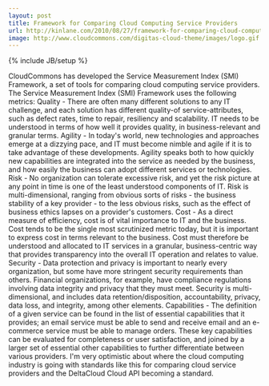 ```yaml
---
layout: post
title: Framework for Comparing Cloud Computing Service Providers
url: http://kinlane.com/2010/08/27/framework-for-comparing-cloud-computing-service-providers/
image: http://www.cloudcommons.com/digitas-cloud-theme/images/logo.gif
---
```

{% include JB/setup %}
<p>
     CloudCommons has developed the Service Measurement Index (SMI) Framework, a set of tools for comparing cloud computing service providers. The Service Measurement Index (SMI) Framework uses the following metrics: Quality - There are often many different solutions to any IT challenge, and each solution has different quality-of service-attributes, such as defect rates, time to repair, resiliency and scalability. IT needs to be understood in terms of how well it provides quality, in business-relevant and granular terms. Agility - In today's world, new technologies and approaches emerge at a dizzying pace, and IT must become nimble and agile if it is to take advantage of these developments. Agility speaks both to how quickly new capabilities are integrated into the service as needed by the business, and how easily the business can adopt different services or technologies. Risk - No organization can tolerate excessive risk, and yet the risk picture at any point in time is one of the least understood components of IT. Risk is multi-dimensional, ranging from obvious sorts of risks - the business stability of a key provider - to the less obvious risks, such as the effect of business ethics lapses on a provider's customers. Cost - As a direct measure of efficiency, cost is of vital importance to IT and the business. Cost tends to be the single most scrutinized metric today, but it is important to express cost in terms relevant to the business. Cost must therefore be understood and allocated to IT services in a granular, business-centric way that provides transparency into the overall IT operation and relates to value. Security - Data protection and privacy is important to nearly every organization, but some have more stringent security requirements than others. Financial organizations, for example, have compliance regulations involving data integrity and privacy that they must meet. Security is multi-dimensional, and includes data retention/disposition, accountability, privacy, data loss, and integrity, among other elements. Capabilities - The definition of a given service can be found in the list of essential capabilities that it provides; an email service must be able to send and receive email and an e-commerce service must be able to manage orders. These key capabilities can be evaluated for completeness or user satisfaction, and joined by a larger set of essential other capabilities to further differentiate between various providers. I'm very optimistic about where the cloud computing industry is going with standards like this for comparing cloud service providers and the DeltaCloud Cloud API becoming a standard.
</p>